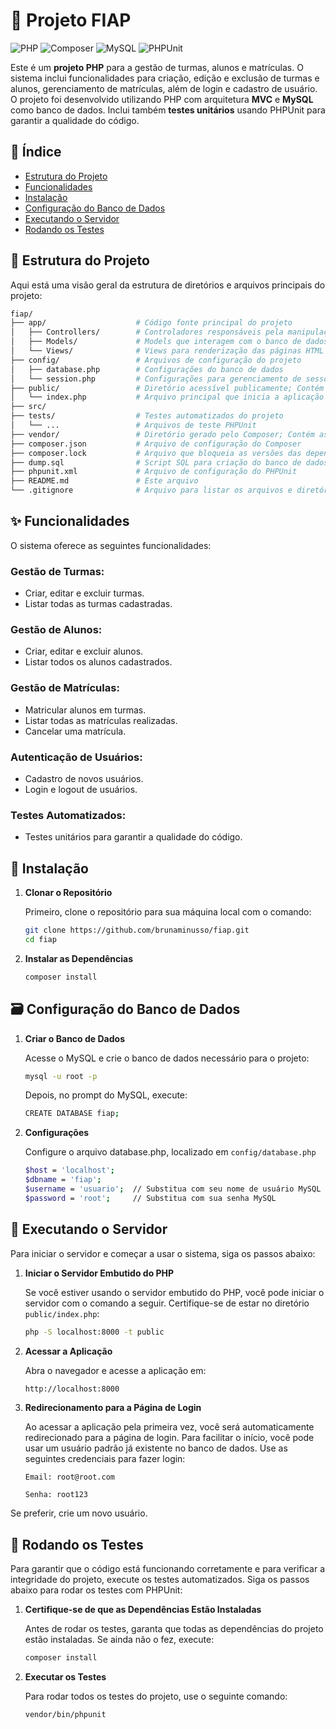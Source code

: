 # 🚀 Projeto FIAP

![PHP](https://img.shields.io/badge/PHP-777BB4?style=for-the-badge&logo=php&logoColor=white)
![Composer](https://img.shields.io/badge/Composer-000000?style=for-the-badge&logo=composer&logoColor=white)
![MySQL](https://img.shields.io/badge/MySQL-4479A1?style=for-the-badge&logo=mysql&logoColor=white)
![PHPUnit](https://img.shields.io/badge/PHPUnit-000000?style=for-the-badge&logo=phpunit&logoColor=white)

Este é um **projeto PHP** para a gestão de turmas, alunos e matrículas. O sistema inclui funcionalidades para criação, edição e exclusão de turmas e alunos, gerenciamento de matrículas, além de login e cadastro de usuário. O projeto foi desenvolvido utilizando PHP com arquitetura **MVC** e **MySQL** como banco de dados. Inclui também **testes unitários** usando PHPUnit para garantir a qualidade do código.

## 📑 Índice

- [Estrutura do Projeto](#estrutura-do-projeto)
- [Funcionalidades](#funcionalidades)
- [Instalação](#instalação)
- [Configuração do Banco de Dados](#configuração-do-banco-de-dados)
- [Executando o Servidor](#executando-o-servidor)
- [Rodando os Testes](#rodando-os-testes)

## 📁 Estrutura do Projeto

Aqui está uma visão geral da estrutura de diretórios e arquivos principais do projeto:

```bash
fiap/
├── app/                    # Código fonte principal do projeto
│   ├── Controllers/        # Controladores responsáveis pela manipulação das requisições
│   ├── Models/             # Models que interagem com o banco de dados
│   └── Views/              # Views para renderização das páginas HTML
├── config/                 # Arquivos de configuração do projeto
│   ├── database.php        # Configurações do banco de dados
│   └── session.php         # Configurações para gerenciamento de sessões
├── public/                 # Diretório acessível publicamente; Contém o ponto de entrada da aplicação
│   └── index.php           # Arquivo principal que inicia a aplicação│
├── src/                    
├── tests/                  # Testes automatizados do projeto
│   └── ...                 # Arquivos de teste PHPUnit
├── vendor/                 # Diretório gerado pelo Composer; Contém as dependências do projeto
├── composer.json           # Arquivo de configuração do Composer
├── composer.lock           # Arquivo que bloqueia as versões das dependências do Composer
├── dump.sql                # Script SQL para criação do banco de dados e inserção de dados iniciais
├── phpunit.xml             # Arquivo de configuração do PHPUnit
├── README.md               # Este arquivo
└── .gitignore              # Arquivo para listar os arquivos e diretórios a serem ignorados pelo Git
```

## ✨ Funcionalidades

O sistema oferece as seguintes funcionalidades:

### Gestão de Turmas:
- Criar, editar e excluir turmas.
- Listar todas as turmas cadastradas.

### Gestão de Alunos:
- Criar, editar e excluir alunos.
- Listar todos os alunos cadastrados.

### Gestão de Matrículas:
- Matricular alunos em turmas.
- Listar todas as matrículas realizadas.
- Cancelar uma matrícula.

### Autenticação de Usuários:
- Cadastro de novos usuários.
- Login e logout de usuários.

### Testes Automatizados:
- Testes unitários para garantir a qualidade do código.

## 🔧 Instalação

1. **Clonar o Repositório**

   Primeiro, clone o repositório para sua máquina local com o comando:

   ```bash
   git clone https://github.com/brunaminusso/fiap.git
   cd fiap

1. **Instalar as Dependências**
   ```bash
   composer install

## 🗃️ Configuração do Banco de Dados

1. **Criar o Banco de Dados**

   Acesse o MySQL e crie o banco de dados necessário para o projeto:

   ```bash
   mysql -u root -p
   ``` 

    Depois, no prompt do MySQL, execute:

   ```bash
   CREATE DATABASE fiap;
    ``` 

2. **Configurações**

    Configure o arquivo database.php, localizado em `config/database.php`

   ```bash
   $host = 'localhost';
   $dbname = 'fiap';
   $username = 'usuario';  // Substitua com seu nome de usuário MySQL
   $password = 'root';     // Substitua com sua senha MySQL
   ``` 

## 🚀 Executando o Servidor

Para iniciar o servidor e começar a usar o sistema, siga os passos abaixo:

1. **Iniciar o Servidor Embutido do PHP**

    Se você estiver usando o servidor embutido do PHP, você pode iniciar o servidor com o comando a seguir. Certifique-se de estar no diretório `public/index.php`:

   ```bash
   php -S localhost:8000 -t public
   ``` 

2. **Acessar a Aplicação**

   Abra o navegador e acesse a aplicação em:

   ```bash
   http://localhost:8000
   ``` 

3. **Redirecionamento para a Página de Login**

    Ao acessar a aplicação pela primeira vez, você será automaticamente redirecionado para a página de login. Para facilitar o início, você pode usar um usuário padrão já existente no banco de dados. Use as seguintes credenciais para fazer login:

    `Email: root@root.com`

    `Senha: root123`

Se preferir, crie um novo usuário.

## 🧪 Rodando os Testes

Para garantir que o código está funcionando corretamente e para verificar a integridade do projeto, execute os testes automatizados. Siga os passos abaixo para rodar os testes com PHPUnit:

1. **Certifique-se de que as Dependências Estão Instaladas**

   Antes de rodar os testes, garanta que todas as dependências do projeto estão instaladas. Se ainda não o fez, execute:

   ```bash
   composer install
   ```

2. **Executar os Testes**

    Para rodar todos os testes do projeto, use o seguinte comando:

   ```bash
   vendor/bin/phpunit
   ```

